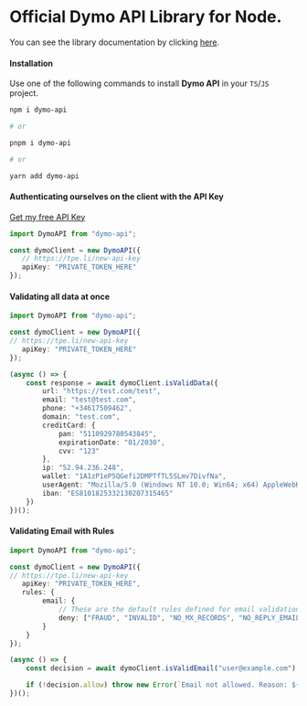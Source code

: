 # Official Dymo API Library for Node.

You can see the library documentation by clicking [here](https://docs.tpeoficial.com/docs/dymo-api/getting-started/libraries?ch-pg=r-dm-node).

#### Installation

Use one of the following commands to install **Dymo API** in your `TS`/`JS` project.

```bash
npm i dymo-api

# or

pnpm i dymo-api

# or

yarn add dymo-api
```

#### Authenticating ourselves on the client with the API Key

[Get my free API Key](https://tpe.li/new-api-key?ch-pg=gh-dmapi-node-rd-step)

```ts
import DymoAPI from "dymo-api";

const dymoClient = new DymoAPI({
   // https://tpe.li/new-api-key
   apiKey: "PRIVATE_TOKEN_HERE" 
});

```

#### Validating all data at once

```ts
import DymoAPI from "dymo-api";

const dymoClient = new DymoAPI({
// https://tpe.li/new-api-key
   apiKey: "PRIVATE_TOKEN_HERE"
});

(async () => {
    const response = await dymoClient.isValidData({
        url: "https://test.com/test",
        email: "test@test.com", 
        phone: "+34617509462",
        domain: "test.com",
        creditCard: {
            pan: "5110929780543845",
            expirationDate: "01/2030",
            cvv: "123"
        },
        ip: "52.94.236.248",
        wallet: "1A1zP1eP5QGefi2DMPTfTL5SLmv7DivfNa",
        userAgent: "Mozilla/5.0 (Windows NT 10.0; Win64; x64) AppleWebKit/537.36 (KHTML, like Gecko) Chrome/138.0.0.0 Safari/537.36",
        iban: "ES8101825332130207315465"
    })
})();
```

#### Validating Email with Rules

```ts
import DymoAPI from "dymo-api";

const dymoClient = new DymoAPI({
// https://tpe.li/new-api-key
   apiKey: "PRIVATE_TOKEN_HERE",
   rules: {
        email: {
            // These are the default rules defined for email validation.
            deny: ["FRAUD", "INVALID", "NO_MX_RECORDS", "NO_REPLY_EMAIL"]
        }
    }
});

(async () => {
    const decision = await dymoClient.isValidEmail("user@example.com");

    if (!decision.allow) throw new Error(`Email not allowed. Reason: ${decision.reasons[0]}`);
})();
```